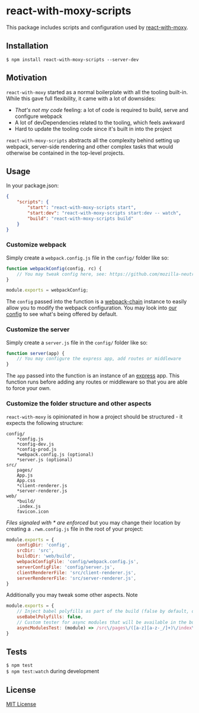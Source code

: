 # react-with-moxy-scripts

This package includes scripts and configuration used by [react-with-moxy](https://github.com/moxystudio/react-with-moxy).


## Installation

`$ npm install react-with-moxy-scripts --server-dev`


## Motivation

`react-with-moxy` started as a normal boilerplate with all the tooling built-in. While this gave full flexibility, it came with a lot of downsides:

- *That's not my code* feeling: a lot of code is required to build, serve and configure webpack
- A lot of devDependencies related to the tooling, which feels awkward
- Hard to update the tooling code since it's built in into the project


`react-with-moxy-scripts` abstracts all the complexity behind setting up webpack, server-side rendering and other complex tasks that would otherwise be contained in the top-level projects.


## Usage

In your package.json:

```json
{
    "scripts": {
        "start": "react-with-moxy-scripts start",
        "start:dev": "react-with-moxy-scripts start:dev -- watch",
        "build": "react-with-moxy-scripts build"
    }
}
```


### Customize webpack

Simply create a `webpack.config.js` file in the `config/` folder like so:

```js
function webpackConfig(config, rc) {
    // You may tweak config here, see: https://github.com/mozilla-neutrino/webpack-chain
}

module.exports = webpackConfig;
```

The `config` passed into the function is a [webpack-chain](https://github.com/mozilla-neutrino/webpack-chain) instance to easily allow you to modify the webpack configuration. You may look into [our config](TODO) to see what's being offered by default.


### Customize the server


Simply create a `server.js` file in the `config/` folder like so:

```js
function server(app) {
    // You may configure the express app, add routes or middleware
}
```

The `app` passed into the function is an instance of an [express](https://expressjs.com) app. This function runs before adding any routes or middleware so that you are able to force your own.


### Customize the folder structure and other aspects

`react-with-moxy` is opinionated in how a project should be structured - it expects the following structure:

```
config/
    *config.js
    *config-dev.js
    *config-prod.js
    *webpack.config.js (optional)
    *server.js (optional)
src/
    pages/
    App.js
    App.css
    *client-renderer.js
    *server-renderer.js
web/
    *build/
    .index.js
    favicon.icon
```

*Files signaled with * are enforced* but you may change their location by creating a `.rwm.config.js` file in the root of your project:

```js
module.exports = {
    configDir: 'config',
    srcDir: 'src',
    buildDir: 'web/build',
    webpackConfigFile: 'config/webpack.config.js',
    serverConfigFile: 'config/server.js',
    clientRendererFile: 'src/client-renderer.js',
    serverRendererFile: 'src/server-renderer.js',
}
```

Additionally you may tweak some other aspects. Note

```js
module.exports = {
    // Inject babel polyfills as part of the build (false by default, default setup uses https://polyfill.io)
    useBabelPolyfills: false,
    // Custom tester for async modules that will be available in the build manifest
    asyncModulesTest: (module) => /src\/pages\/([a-z][a-z-_/]+)\/index\.js$/.test(module),
}
```


## Tests

`$ npm test`   
`$ npm test:watch` during development


## License

[MIT License](http://opensource.org/licenses/MIT)
